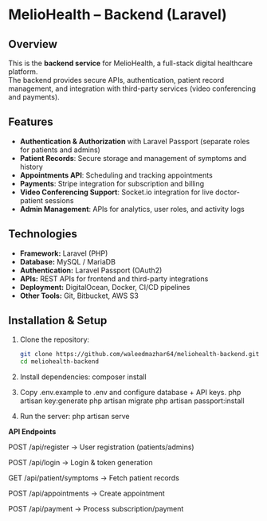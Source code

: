 # MelioHealth – Backend (Laravel)

## Overview
This is the **backend service** for MelioHealth, a full-stack digital healthcare platform.  
The backend provides secure APIs, authentication, patient record management, and integration with third-party services (video conferencing and payments).

## Features
- **Authentication & Authorization** with Laravel Passport (separate roles for patients and admins)  
- **Patient Records**: Secure storage and management of symptoms and history  
- **Appointments API**: Scheduling and tracking appointments  
- **Payments**: Stripe integration for subscription and billing  
- **Video Conferencing Support**: Socket.io integration for live doctor-patient sessions  
- **Admin Management**: APIs for analytics, user roles, and activity logs  

## Technologies
- **Framework:** Laravel (PHP)  
- **Database:** MySQL / MariaDB  
- **Authentication:** Laravel Passport (OAuth2)  
- **APIs:** REST APIs for frontend and third-party integrations  
- **Deployment:** DigitalOcean, Docker, CI/CD pipelines  
- **Other Tools:** Git, Bitbucket, AWS S3  

## Installation & Setup
1. Clone the repository:  
   ```bash
   git clone https://github.com/waleedmazhar64/meliohealth-backend.git
   cd meliohealth-backend

2. Install dependencies:
   composer install

3. Copy .env.example to .env and configure database + API keys.
   php artisan key:generate
   php artisan migrate
   php artisan passport:install

4. Run the server:
   php artisan serve


**API Endpoints**

POST /api/register → User registration (patients/admins)

POST /api/login → Login & token generation

GET /api/patient/symptoms → Fetch patient records

POST /api/appointments → Create appointment

POST /api/payment → Process subscription/payment


